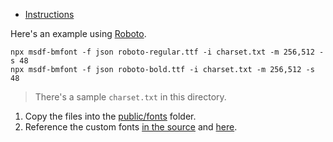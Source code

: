 * [Instructions](https://pmndrs.github.io/uikit/docs/tutorials/custom-fonts)

Here's an example using [Roboto](https://fonts.google.com/specimen/Roboto).

```shell
npx msdf-bmfont -f json roboto-regular.ttf -i charset.txt -m 256,512 -s 48
npx msdf-bmfont -f json roboto-bold.ttf -i charset.txt -m 256,512 -s 48
```

> There's a sample `charset.txt` in this directory.

1. Copy the files into the [public/fonts](/public/fonts/) folder.
1. Reference the custom fonts
  [in the source](src/components/story/published/PublishedStory.tsx) and
  [here](src/components/story/published/fiction/Fiction.tsx).
